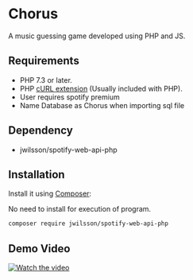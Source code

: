 # Chorus
A music guessing game developed using PHP and JS.


## Requirements
* PHP 7.3 or later.
* PHP [cURL extension](http://php.net/manual/en/book.curl.php) (Usually included with PHP).
* User requires spotify premium
* Name Database as Chorus when importing sql file

## Dependency
* jwilsson/spotify-web-api-php

## Installation
Install it using [Composer](https://getcomposer.org/):

No need to install for execution of program.
```sh
composer require jwilsson/spotify-web-api-php
```
## Demo Video

[![Watch the video](https://www.youtube.com/watch?v=frJPB6ZIBJ8/maxresdefault.jpg)](https://www.youtube.com/watch?v=frJPB6ZIBJ8)

